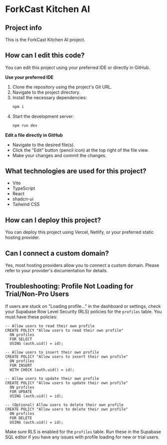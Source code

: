 # ForkCast Kitchen AI

## Project info

This is the ForkCast Kitchen AI project.

## How can I edit this code?

You can edit this project using your preferred IDE or directly in GitHub.

**Use your preferred IDE**

1. Clone the repository using the project's Git URL.
2. Navigate to the project directory.
3. Install the necessary dependencies:
   ```sh
   npm i
   ```
4. Start the development server:
   ```sh
   npm run dev
   ```

**Edit a file directly in GitHub**

- Navigate to the desired file(s).
- Click the "Edit" button (pencil icon) at the top right of the file view.
- Make your changes and commit the changes.

## What technologies are used for this project?

- Vite
- TypeScript
- React
- shadcn-ui
- Tailwind CSS

## How can I deploy this project?

You can deploy this project using Vercel, Netlify, or your preferred static hosting provider.

## Can I connect a custom domain?

Yes, most hosting providers allow you to connect a custom domain. Please refer to your provider's documentation for details.

## Troubleshooting: Profile Not Loading for Trial/Non-Pro Users

If users are stuck on "Loading profile..." in the dashboard or settings, check your Supabase Row Level Security (RLS) policies for the `profiles` table. You must have these policies:

```
-- Allow users to read their own profile
CREATE POLICY "Allow users to read their own profile"
  ON profiles
  FOR SELECT
  USING (auth.uid() = id);

-- Allow users to insert their own profile
CREATE POLICY "Allow users to insert their own profile"
  ON profiles
  FOR INSERT
  WITH CHECK (auth.uid() = id);

-- Allow users to update their own profile
CREATE POLICY "Allow users to update their own profile"
  ON profiles
  FOR UPDATE
  USING (auth.uid() = id);

-- (Optional) Allow users to delete their own profile
CREATE POLICY "Allow users to delete their own profile"
  ON profiles
  FOR DELETE
  USING (auth.uid() = id);
```

Make sure RLS is enabled for the `profiles` table. Run these in the Supabase SQL editor if you have any issues with profile loading for new or trial users.
